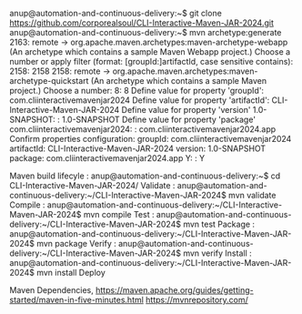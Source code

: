 anup@automation-and-continuous-delivery:~$ git clone https://github.com/corporealsoul/CLI-Interactive-Maven-JAR-2024.git
anup@automation-and-continuous-delivery:~$ mvn archetype:generate
2163: remote -> org.apache.maven.archetypes:maven-archetype-webapp (An archetype which contains a sample Maven Webapp project.)
Choose a number or apply filter (format: [groupId:]artifactId, case sensitive contains): 2158: 2158
2158: remote -> org.apache.maven.archetypes:maven-archetype-quickstart (An archetype which contains a sample Maven project.)
Choose a number: 8: 8
Define value for property 'groupId': com.cliinteractivemavenjar2024
Define value for property 'artifactId': CLI-Interactive-Maven-JAR-2024
Define value for property 'version' 1.0-SNAPSHOT: : 1.0-SNAPSHOT
Define value for property 'package' com.cliinteractivemavenjar2024: : com.cliinteractivemavenjar2024.app
Confirm properties configuration:
groupId: com.cliinteractivemavenjar2024
artifactId: CLI-Interactive-Maven-JAR-2024
version: 1.0-SNAPSHOT
package: com.cliinteractivemavenjar2024.app
 Y: : Y

Maven build lifecyle :
anup@automation-and-continuous-delivery:~$ cd CLI-Interactive-Maven-JAR-2024/
Validate : anup@automation-and-continuous-delivery:~/CLI-Interactive-Maven-JAR-2024$ mvn validate
Compile : anup@automation-and-continuous-delivery:~/CLI-Interactive-Maven-JAR-2024$ mvn compile
Test : anup@automation-and-continuous-delivery:~/CLI-Interactive-Maven-JAR-2024$ mvn test
Package : anup@automation-and-continuous-delivery:~/CLI-Interactive-Maven-JAR-2024$ mvn package
Verify : anup@automation-and-continuous-delivery:~/CLI-Interactive-Maven-JAR-2024$ mvn verify
Install : anup@automation-and-continuous-delivery:~/CLI-Interactive-Maven-JAR-2024$ mvn install
Deploy


Maven Dependencies,
https://maven.apache.org/guides/getting-started/maven-in-five-minutes.html
https://mvnrepository.com/